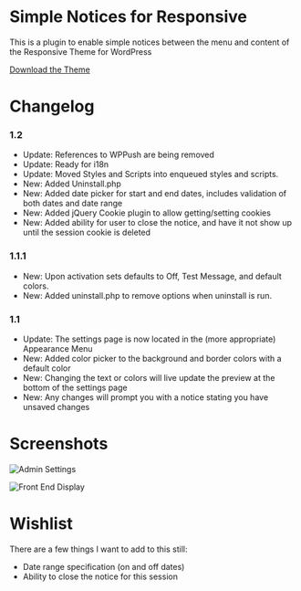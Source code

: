 Simple Notices for Responsive
=========================

This is a plugin to enable simple notices between the menu and content of the Responsive Theme for WordPress

[Download the Theme](http://wordpress.org/themes/responsive)

Changelog
=========================
### 1.2 ###
* Update: References to WPPush are being removed
* Update: Ready for i18n
* Update: Moved Styles and Scripts into enqueued styles and scripts.
* New: Added Uninstall.php
* New: Added date picker for start and end dates, includes validation of both dates and date range
* New: Added jQuery Cookie plugin to allow getting/setting cookies
* New: Added ability for user to close the notice, and have it not show up until the session cookie is deleted

### 1.1.1 ###
* New: Upon activation sets defaults to Off, Test Message, and default colors.
* New: Added uninstall.php to remove options when uninstall is run.

### 1.1 ###
* Update: The settings page is now located in the (more appropriate) Appearance Menu
* New: Added color picker to the background and border colors with a default color
* New: Changing the text or colors will live update the preview at the bottom of the settings page
* New: Any changes will prompt you with a notice stating you have unsaved changes

Screenshots
=========================
![Admin Settings](https://dl.dropboxusercontent.com/u/8019372/plugins/snfr/admin-settings.png "Admin Settings (for now)")

![Front End Display](https://dl.dropboxusercontent.com/u/8019372/plugins/snfr/front-end.png "Displaying the banners")

Wishlist
=========================
There are a few things I want to add to this still:
* Date range specification (on and off dates)
* Ability to close the notice for this session